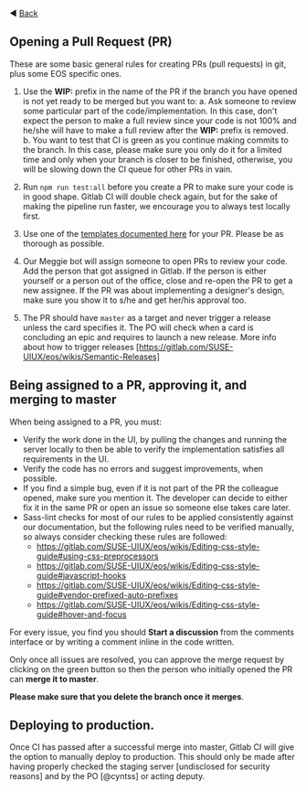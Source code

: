 ◀️ [Back](https://gitlab.com/SUSE-UIUX/eos/wikis/home#git)


## Opening a Pull Request (PR)

These are some basic general rules for creating PRs (pull requests) in git, plus some EOS specific ones.

1. Use the **WIP:** prefix in the name of the PR if the branch you have opened is not yet ready to be merged but you want to:
  a. Ask someone to review some particular part of the code/implementation. In this case, don't expect the person to make a full review since your code is not 100% and he/she will have to make a full review after the **WIP:** prefix is removed.
  b. You want to test that CI is green as you continue making commits to the branch. In this case, please make sure you only do it for a limited time and only when your branch is closer to be finished, otherwise, you will be slowing down the CI queue for other PRs in vain.

2. Run `npm run test:all` before you create a PR to make sure your code is in good shape. Gitlab CI will double check again, but for the sake of making the pipeline run faster, we encourage you to always test locally first.

3. Use one of the [templates documented here](/PR-templates) for your PR. Please be as thorough as possible.

4. Our Meggie bot will assign someone to open PRs to review your code. Add the person that got assigned in Gitlab. If the person is either yourself or a person out of the office, close and re-open the PR to get a new assignee. If the PR was about implementing a designer's design, make sure you show it to s/he and get her/his approval too.

5. The PR should have `master` as a target and never trigger a release unless the card specifies it. The PO will check when a card is concluding an epic and requires to launch a new release. More info about how to trigger releases [https://gitlab.com/SUSE-UIUX/eos/wikis/Semantic-Releases]

## Being assigned to a PR, approving it, and merging to master

When being assigned to a PR, you must:
- Verify the work done in the UI, by pulling the changes and running the server locally to then be able to verify the implementation satisfies all requirements in the UI.
- Verify the code has no errors and suggest improvements, when possible.
- If you find a simple bug, even if it is not part of the PR the colleague opened, make sure you mention it. The developer can decide to either fix it in the same PR or open an issue so someone else takes care later.
- Sass-lint checks for most of our rules to be applied consistently against our documentation, but the following rules need to be verified manually, so always consider checking these rules are followed:
  - https://gitlab.com/SUSE-UIUX/eos/wikis/Editing-css-style-guide#using-css-preprocessors
  - https://gitlab.com/SUSE-UIUX/eos/wikis/Editing-css-style-guide#javascript-hooks
  - https://gitlab.com/SUSE-UIUX/eos/wikis/Editing-css-style-guide#vendor-prefixed-auto-prefixes
  - https://gitlab.com/SUSE-UIUX/eos/wikis/Editing-css-style-guide#hover-and-focus

For every issue, you find you should **Start a discussion** from the comments interface or by writing a comment inline in the code written.

Only once all issues are resolved, you can approve the merge request by clicking on the green button so then the person who initially opened the PR can **merge it to master**.

**Please make sure that you delete the branch once it merges**.

## Deploying to production.

Once CI has passed after a successful merge into master, Gitlab CI will give the option to manually deploy to production. This should only be made after having properly checked the staging server [undisclosed for security reasons] and by the PO [@cyntss] or acting deputy.

